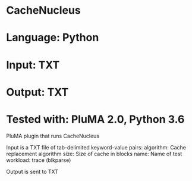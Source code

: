 # CacheNucleus
# Language: Python
# Input: TXT
# Output: TXT
# Tested with: PluMA 2.0, Python 3.6

PluMA plugin that runs CacheNucleus

Input is a TXT file of tab-delimited keyword-value pairs:
algorithm: Cache replacement algorithm
size: Size of cache in blocks
name: Name of test
workload: trace (blkparse)

Output is sent to TXT
